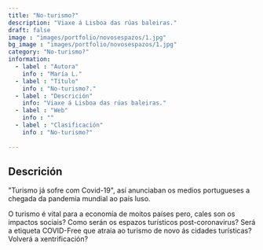 ```yaml
---
title: "No-turismo?"
description: "Viaxe á Lisboa das rúas baleiras."
draft: false
image : "images/portfolio/novosespazos/1.jpg"
bg_image : "images/portfolio/novosespazos/1.jpg"
category: "No-turismo?"
information:
  - label : "Autora"
    info : "María L."
  - label : "Título"
    info : "No-turismo?."
  - label : "Descrición"
    info: "Viaxe á Lisboa das rúas baleiras."
  - label : "Web"
    info : ""
  - label : "Clasificación"
    info : "No-turismo?"
    
---
```


## Descrición

"Turismo já sofre com Covid-19", así anunciaban os medios portugueses a chegada da pandemia mundial ao país luso.

O turismo é vital para a economía de moitos países pero, cales son os impactos sociais? Como serán os espazos turísticos post-coronavirus? Será a etiqueta COVID-Free que atraia ao turismo de novo ás cidades turísticas? Volverá a xentrificación?
